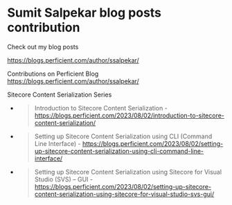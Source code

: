 # Sumit Salpekar blog posts contribution
Check out my blog posts 

https://blogs.perficient.com/author/ssalpekar/


Contributions on Perficient Blog
https://blogs.perficient.com/author/ssalpekar/

Sitecore Content Serialization Series
- > Introduction to Sitecore Content Serialization - https://blogs.perficient.com/2023/08/02/introduction-to-sitecore-content-serialization/
- > Setting up Sitecore Content Serialization using CLI (Command Line Interface) - https://blogs.perficient.com/2023/08/02/setting-up-sitecore-content-serialization-using-cli-command-line-interface/
- > Setting up Sitecore Content Serialization using Sitecore for Visual Studio (SVS) – GUI - https://blogs.perficient.com/2023/08/02/setting-up-sitecore-content-serialization-using-sitecore-for-visual-studio-svs-gui/
